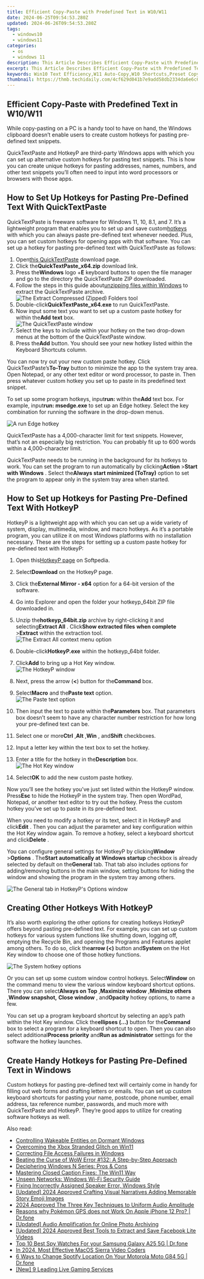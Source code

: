 ```yaml
---
title: Efficient Copy-Paste with Predefined Text in W10/W11
date: 2024-06-25T09:54:53.280Z
updated: 2024-06-26T09:54:53.280Z
tags:
  - windows10
  - windows11
categories:
  - os
  - windows 11
description: This Article Describes Efficient Copy-Paste with Predefined Text in W10/W11
excerpt: This Article Describes Efficient Copy-Paste with Predefined Text in W10/W11
keywords: Win10 Text Efficiency,W11 Auto-Copy,W10 Shortcuts,Preset Copying,W11 Text Paste,Quick W10 Clipboard,W11 PredefinedText
thumbnail: https://thmb.techidaily.com/4cf629d041b7e9add58db2334da6e6c6bff213af23c974168630105d2e88b454.jpg
---
```


## Efficient Copy-Paste with Predefined Text in W10/W11

 While copy-pasting on a PC is a handy tool to have on hand, the Windows clipboard doesn’t enable users to create custom hotkeys for pasting pre-defined text snippets.

 QuickTextPaste and HotkeyP are third-party Windows apps with which you can set up alternative custom hotkeys for pasting text snippets. This is how you can create unique hotkeys for pasting addresses, names, numbers, and other text snippets you’ll often need to input into word processors or browsers with those apps.

## How to Set Up Hotkeys for Pasting Pre-Defined Text With QuickTextPaste

 QuickTextPaste is freeware software for Windows 11, 10, 8.1, and 7\. It’s a lightweight program that enables you to set up and save custom[hotkeys](https://www.makeuseof.com/what-is-a-hotkey-how-to-make-custom/) with which you can always paste pre-defined text whenever needed. Plus, you can set custom hotkeys for opening apps with that software. You can set up a hotkey for pasting pre-defined text with QuickTextPaste as follows:

1. Open[this QuickTextPaste](https://www.softwareok.com/?Download=QuickTextPaste) download page.
2. Click the**QuickTextPaste\_x64.zip** download link.
3. Press the**Windows** logo +**E** keyboard buttons to open the file manager and go to the directory the QuickTextPaste ZIP downloaded.
4. Follow the steps in this guide about[unzipping files within Windows](https://www.makeuseof.com/unzip-files-windows-10/) to extract the QuickTextPaste archive.  
![The Extract Compressed (Zipped) Folders tool](https://static1.makeuseofimages.com/wordpress/wp-content/uploads/2023/04/extract-compressed-window.jpg)
5. Double-click**QuickTextPaste\_x64.exe** to run QuickTextPaste.
6. Now input some text you want to set up a custom paste hotkey for within the**Add** **text** box.  
![The QuickTextPaste window](https://static1.makeuseofimages.com/wordpress/wp-content/uploads/2023/04/the-quicktextpaste-window.jpg)
7. Select the keys to include within your hotkey on the two drop-down menus at the bottom of the QuickTextPaste window.
8. Press the**Add** button. You should see your new hotkey listed within the Keyboard Shortcuts column.

 You can now try out your new custom paste hotkey. Click QuickTextPaste’s**To-Tray** button to minimize the app to the system tray area. Open Notepad, or any other text editor or word processor, to paste in. Then press whatever custom hotkey you set up to paste in its predefined text snippet.

 To set up some program hotkeys, input**run: <application file name>** within the**Add** text box. For example, input**run: msedge.exe** to set up an Edge hotkey. Select the key combination for running the software in the drop-down menus.

![A run Edge hotkey](https://static1.makeuseofimages.com/wordpress/wp-content/uploads/2023/04/run-edge-hotkey.jpg)

 QuickTextPaste has a 4,000-character limit for text snippets. However, that’s not an especially big restriction. You can probably fit up to 600 words within a 4,000-character limit.

 QuickTextPaste needs to be running in the background for its hotkeys to work. You can set the program to run automatically by clicking**Action** \>**Start** **with Windows** . Select the**Always start minimized (ToTray)** option to set the program to appear only in the system tray area when started.

## How to Set up Hotkeys for Pasting Pre-Defined Text With HotkeyP

 HotkeyP is a lightweight app with which you can set up a wide variety of system, display, multimedia, window, and macro hotkeys. As it’s a portable program, you can utilize it on most Windows platforms with no installation necessary. These are the steps for setting up a custom paste hotkey for pre-defined text with HotkeyP:

1. Open this[HotkeyP page](https://www.softpedia.com/get/System/OS-Enhancements/HotkeyP.shtml) on Softpedia.
2. Select**Download** on the HotkeyP page.
3. Click the**External Mirror - x64** option for a 64-bit version of the software.
4. Go into Explorer and open the folder your hotkeyp\_64bit ZIP file downloaded in.
5. Unzip the**hotkeyp\_64bit.zip** archive by right-clicking it and selecting**Extract All** . Click**Show extracted files** **when complete** \>**Extract** within the extraction tool.  
![The Extract All context menu option](https://static1.makeuseofimages.com/wordpress/wp-content/uploads/2023/04/extract-all-option.jpg)

1. Double-click**HotkeyP.exe** within the hotkeyp\_64bit folder.
2. Click**Add** to bring up a Hot Key window.  
![The HotkeyP window](https://static1.makeuseofimages.com/wordpress/wp-content/uploads/2023/04/hotkeyp.jpg)
3. Next, press the arrow (**<**) button for the**Command** box.
4. Select**Macro** and the**Paste text** option.  
![The Paste text option](https://static1.makeuseofimages.com/wordpress/wp-content/uploads/2023/04/paste-text-option.jpg)
5. Then input the text to paste within the**Parameters** box. That parameters box doesn’t seem to have any character number restriction for how long your pre-defined text can be.
6. Select one or more**Ctrl** ,**Alt** ,**Win** , and**Shift** checkboxes.
7. Input a letter key within the text box to set the hotkey.
8. Enter a title for the hotkey in the**Description** box.  
![The Hot Key window](https://static1.makeuseofimages.com/wordpress/wp-content/uploads/2023/04/hot-key-window.jpg)
9. Select**OK** to add the new custom paste hotkey.

 Now you’ll see the hotkey you’ve just set listed within the HotkeyP window. Press**Esc** to hide the HotkeyP in the system tray. Then open WordPad, Notepad, or another text editor to try out the hotkey. Press the custom hotkey you’ve set up to paste in its pre-defined text.

 When you need to modify a hotkey or its text, select it in HotkeyP and click**Edit** . Then you can adjust the parameter and key configuration within the Hot Key window again. To remove a hotkey, select a keyboard shortcut and click**Delete** .

 You can configure general settings for HotkeyP by clicking**Window** \>**Options** . The**Start automatically at Windows startup** checkbox is already selected by default on the**General** tab. That tab also includes options for adding/removing buttons in the main window, setting buttons for hiding the window and showing the program in the system tray among others.

![The General tab in HotkeyP's Options window](https://static1.makeuseofimages.com/wordpress/wp-content/uploads/2023/04/the-general-tab.jpg)

## Creating Other Hotkeys With HotkeyP

 It’s also worth exploring the other options for creating hotkeys HotkeyP offers beyond pasting pre-defined text. For example, you can set up custom hotkeys for various system functions like shutting down, logging off, emptying the Recycle Bin, and opening the Programs and Features applet among others. To do so, click the**arrow (<)** button and**System** on the Hot Key window to choose one of those hotkey functions.

![The System hotkey options](https://static1.makeuseofimages.com/wordpress/wp-content/uploads/2023/04/system-hotkey-options.jpg)

 Or you can set up some custom window control hotkeys. Select**Window** on the command menu to view the various window keyboard shortcut options. There you can select**Always on Top** ,**Maximize window** ,**Minimize others** ,**Window snapshot,** **Close window** , and**Opacity** hotkey options, to name a few.

 You can set up a program keyboard shortcut by selecting an app’s path within the Hot Key window. Click the**ellipses (…)** button for the**Command** box to select a program for a keyboard shortcut to open. Then you can also select additional**Process priority** and**Run as administrator** settings for the software the hotkey launches.

## Create Handy Hotkeys for Pasting Pre-Defined Text in Windows

 Custom hotkeys for pasting pre-defined text will certainly come in handy for filling out web forms and drafting letters or emails. You can set up custom keyboard shortcuts for pasting your name, postcode, phone number, email address, tax reference number, passwords, and much more with QuickTextPaste and HotkeyP. They’re good apps to utilize for creating software hotkeys as well.

<ins class="adsbygoogle"
     style="display:block"
     data-ad-format="autorelaxed"
     data-ad-client="ca-pub-7571918770474297"
     data-ad-slot="1223367746"></ins>



<ins class="adsbygoogle"
     style="display:block"
     data-ad-client="ca-pub-7571918770474297"
     data-ad-slot="8358498916"
     data-ad-format="auto"
     data-full-width-responsive="true"></ins>

<span class="atpl-alsoreadstyle">Also read:</span>
<div><ul>
<li><a href="https://win11.techidaily.com/controlling-wakeable-entities-on-dormant-windows/"><u>Controlling Wakeable Entities on Dormant Windows</u></a></li>
<li><a href="https://win11.techidaily.com/overcoming-the-xbox-stranded-glitch-on-win11/"><u>Overcoming the Xbox Stranded Glitch on Win11</u></a></li>
<li><a href="https://win11.techidaily.com/correcting-file-access-failures-in-windows/"><u>Correcting File Access Failures in Windows</u></a></li>
<li><a href="https://win11.techidaily.com/beating-the-curse-of-wow-error-132-a-step-by-step-approach/"><u>Beating the Curse of WoW Error #132: A Step-by-Step Approach</u></a></li>
<li><a href="https://win11.techidaily.com/deciphering-windows-n-series-pros-and-cons/"><u>Deciphering Windows N Series: Pros & Cons</u></a></li>
<li><a href="https://win11.techidaily.com/mastering-closed-caption-fixes-the-win11-way/"><u>Mastering Closed Caption Fixes: The Win11 Way</u></a></li>
<li><a href="https://win11.techidaily.com/unseen-networks-windows-wi-fi-security-guide/"><u>Unseen Networks: Windows Wi-Fi Security Guide</u></a></li>
<li><a href="https://win11.techidaily.com/fixing-incorrectly-assigned-speaker-error-windows-style/"><u>Fixing Incorrectly Assigned Speaker Error, Windows Style</u></a></li>
<li><a href="https://instagram-videos.techidaily.com/updated-2024-approved-crafting-visual-narratives-adding-memorable-story-emoji-images/"><u>[Updated] 2024 Approved  Crafting Visual Narratives  Adding Memorable Story Emoji Images</u></a></li>
<li><a href="https://voice-adjusting.techidaily.com/2024-approved-the-three-key-techniques-to-uniform-audio-amplitude/"><u>2024 Approved The Three Key Techniques to Uniform Audio Amplitude</u></a></li>
<li><a href="https://ios-pokemon-go.techidaily.com/reasons-why-pokemon-gps-does-not-work-on-apple-iphone-12-pro-drfone-by-drfone-virtual-ios/"><u>Reasons why Pokémon GPS does not Work On Apple iPhone 12 Pro? | Dr.fone</u></a></li>
<li><a href="https://extra-hints.techidaily.com/updated-audio-amplification-for-online-photo-archiving/"><u>[Updated] Audio Amplification for Online Photo Archiving</u></a></li>
<li><a href="https://facebook-video-content.techidaily.com/updated-2024-approved-best-tools-to-extract-and-save-facebook-lite-videos/"><u>[Updated] 2024 Approved  Best Tools to Extract and Save Facebook Lite Videos</u></a></li>
<li><a href="https://android-location-track.techidaily.com/top-10-best-spy-watches-for-your-samsung-galaxy-a25-5g-drfone-by-drfone-virtual-android/"><u>Top 10 Best Spy Watches For your Samsung Galaxy A25 5G | Dr.fone</u></a></li>
<li><a href="https://some-guidance.techidaily.com/in-2024-most-effective-macos-sierra-video-coders/"><u>In 2024, Most Effective MacOS Sierra Video Coders</u></a></li>
<li><a href="https://location-fake.techidaily.com/6-ways-to-change-spotify-location-on-your-motorola-moto-g84-5g-drfone-by-drfone-virtual-android/"><u>6 Ways to Change Spotify Location On Your Motorola Moto G84 5G | Dr.fone</u></a></li>
<li><a href="https://extra-resources.techidaily.com/new-9-leading-live-gaming-services/"><u>[New] 9 Leading Live Gaming Services</u></a></li>
</ul></div>
